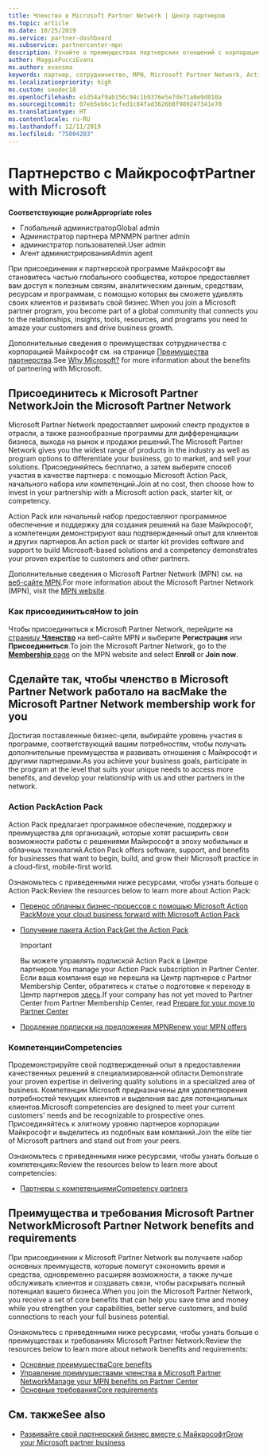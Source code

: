 ```yaml
---
title: Членство в Microsoft Partner Network | Центр партнеров
ms.topic: article
ms.date: 10/25/2019
ms.service: partner-dashboard
ms.subservice: partnercenter-mpn
description: Узнайте о преимуществах партнерских отношений с корпорацией Майкрософт, в том числе об Action Pack от Майкрософт, компетенциях и возможностях программы, которые помогут вам выделиться на фоне конкурентов, выйти на рынок со своими решениями и успешно их продавать.
author: MaggiePucciEvans
ms.author: evansma
keywords: партнер, сотрудничество, MPN, Microsoft Partner Network, Action Pack, MAPS, подписка Action Pack, преимущества, преимущества MPN, членство, Silver, Gold, компетенции
ms.localizationpriority: high
ms.custom: seodec18
ms.openlocfilehash: e1d54af9ab156c94c1b9376e5e7de71a0e9d010a
ms.sourcegitcommit: 07eb5eb6c1cfed1c84fad3626b8f989247341e70
ms.translationtype: HT
ms.contentlocale: ru-RU
ms.lasthandoff: 12/11/2019
ms.locfileid: "75004203"
---
```

# <a name="partner-with-microsoft"></a><span data-ttu-id="7caeb-104">Партнерство с Майкрософт</span><span class="sxs-lookup"><span data-stu-id="7caeb-104">Partner with Microsoft</span></span>

<span data-ttu-id="7caeb-105">**Соответствующие роли**</span><span class="sxs-lookup"><span data-stu-id="7caeb-105">**Appropriate roles**</span></span>
-   <span data-ttu-id="7caeb-106">Глобальный администратор</span><span class="sxs-lookup"><span data-stu-id="7caeb-106">Global admin</span></span>
-   <span data-ttu-id="7caeb-107">Администратор партнера MPN</span><span class="sxs-lookup"><span data-stu-id="7caeb-107">MPN partner admin</span></span>
-   <span data-ttu-id="7caeb-108">администратор пользователей.</span><span class="sxs-lookup"><span data-stu-id="7caeb-108">User admin</span></span>
-   <span data-ttu-id="7caeb-109">Агент администрирования</span><span class="sxs-lookup"><span data-stu-id="7caeb-109">Admin agent</span></span>

<span data-ttu-id="7caeb-110">При присоединении к партнерской программе Майкрософт вы становитесь частью глобального сообщества, которое предоставляет вам доступ к полезным связям, аналитическим данным, средствам, ресурсам и программам, с помощью которых вы сможете удивлять своих клиентов и развивать свой бизнес.</span><span class="sxs-lookup"><span data-stu-id="7caeb-110">When you join a Microsoft partner program, you become part of a global community that connects you to the relationships, insights, tools, resources, and programs you need to amaze your customers and drive business growth.</span></span>

<span data-ttu-id="7caeb-111">Дополнительные сведения о преимуществах сотрудничества с корпорацией Майкрософт см. на странице [Преимущества партнерства](https://partner.microsoft.com/business-opportunities/why-microsoft).</span><span class="sxs-lookup"><span data-stu-id="7caeb-111">See [Why Microsoft?](https://partner.microsoft.com/business-opportunities/why-microsoft) for more information about the benefits of partnering with Microsoft.</span></span> 

## <a name="join-the-microsoft-partner-network"></a><span data-ttu-id="7caeb-112">Присоединитесь к Microsoft Partner Network</span><span class="sxs-lookup"><span data-stu-id="7caeb-112">Join the Microsoft Partner Network</span></span>

<!-- 12/5/18 The content below was copied and pasted directly from the Membership page of the MPN site (https://partner.microsoft.com/membership)-->

<span data-ttu-id="7caeb-113">Microsoft Partner Network предоставляет широкий спектр продуктов в отрасли, а также разнообразные программы для дифференциации бизнеса, выхода на рынок и продажи решений.</span><span class="sxs-lookup"><span data-stu-id="7caeb-113">The Microsoft Partner Network gives you the widest range of products in the industry as well as program options to differentiate your business, go to market, and sell your solutions.</span></span> <span data-ttu-id="7caeb-114">Присоединяйтесь бесплатно, а затем выберите способ участия в качестве партнера: с помощью Microsoft Action Pack, начального набора или компетенций.</span><span class="sxs-lookup"><span data-stu-id="7caeb-114">Join at no cost, then choose how to invest in your partnership with a Microsoft action pack, starter kit, or competency.</span></span>

<span data-ttu-id="7caeb-115">Action Pack или начальный набор предоставляют программное обеспечение и поддержку для создания решений на базе Майкрософт, а компетенции демонстрируют ваш подтвержденный опыт для клиентов и других партнеров.</span><span class="sxs-lookup"><span data-stu-id="7caeb-115">An action pack or starter kit provides software and support to build Microsoft-based solutions and a competency demonstrates your proven expertise to customers and other partners.</span></span>

<span data-ttu-id="7caeb-116">Дополнительные сведения о Microsoft Partner Network (MPN) см. на [веб-сайте MPN](https://partner.microsoft.com/commercial).</span><span class="sxs-lookup"><span data-stu-id="7caeb-116">For more information about the Microsoft Partner Network (MPN), visit the [MPN website](https://partner.microsoft.com/commercial).</span></span>

### <a name="how-to-join"></a><span data-ttu-id="7caeb-117">Как присоединиться</span><span class="sxs-lookup"><span data-stu-id="7caeb-117">How to join</span></span>

<span data-ttu-id="7caeb-118">Чтобы присоединиться к Microsoft Partner Network, перейдите на [страницу **Членство**](https://partner.microsoft.com/membership) на веб-сайте MPN и выберите **Регистрация** или **Присоединиться**.</span><span class="sxs-lookup"><span data-stu-id="7caeb-118">To join the Microsoft Partner Network, go to the [**Membership** page](https://partner.microsoft.com/membership) on the MPN website and select **Enroll** or **Join now**.</span></span>

## <a name="make-the-microsoft-partner-network-membership-work-for-you"></a><span data-ttu-id="7caeb-119">Сделайте так, чтобы членство в Microsoft Partner Network работало на вас</span><span class="sxs-lookup"><span data-stu-id="7caeb-119">Make the Microsoft Partner Network membership work for you</span></span>

<!-- 10/25/2019 The content below content from the Membership pages of the MPN site (https://partner.microsoft.com/membership) and additional updated content.-->

<span data-ttu-id="7caeb-120">Достигая поставленные бизнес-цели, выбирайте уровень участия в программе, соответствующий вашим потребностям, чтобы получать дополнительные преимущества и развивать отношения с Майкрософт и другими партнерами.</span><span class="sxs-lookup"><span data-stu-id="7caeb-120">As you achieve your business goals, participate in the program at the level that suits your unique needs to access more benefits, and develop your relationship with us and other partners in the network.</span></span>

### <a name="action-pack"></a><span data-ttu-id="7caeb-121">Action Pack</span><span class="sxs-lookup"><span data-stu-id="7caeb-121">Action Pack</span></span>

<span data-ttu-id="7caeb-122">Action Pack предлагает программное обеспечение, поддержку и преимущества для организаций, которые хотят расширить свои возможности работы с решениями Майкрософт в эпоху мобильных и облачных технологий.</span><span class="sxs-lookup"><span data-stu-id="7caeb-122">Action Pack offers software, support, and benefits for businesses that want to begin, build, and grow their Microsoft practice in a cloud-first, mobile-first world.</span></span> 

<span data-ttu-id="7caeb-123">Ознакомьтесь с приведенными ниже ресурсами, чтобы узнать больше о Action Pack:</span><span class="sxs-lookup"><span data-stu-id="7caeb-123">Review the resources below to learn more about Action Pack:</span></span>

- [<span data-ttu-id="7caeb-124">Перенос облачных бизнес-процессов с помощью Microsoft Action Pack</span><span class="sxs-lookup"><span data-stu-id="7caeb-124">Move your cloud business forward with Microsoft Action Pack</span></span>](https://partner.microsoft.com/membership/action-pack)

- [<span data-ttu-id="7caeb-125">Получение пакета Action Pack</span><span class="sxs-lookup"><span data-stu-id="7caeb-125">Get the Action Pack</span></span>](mpn-get-action-pack.md)
  
    >[!IMPORTANT]
    ><span data-ttu-id="7caeb-126">Вы можете управлять подпиской Action Pack в Центре партнеров.</span><span class="sxs-lookup"><span data-stu-id="7caeb-126">You manage your Action Pack subscription in Partner Center.</span></span> <span data-ttu-id="7caeb-127">Если ваша компания еще не перешла на Центр партнеров с Partner Membership Center, обратитесь к статье о подготовке к переходу в Центр партнеров [здесь](prepare-pmc-pc-migration.md).</span><span class="sxs-lookup"><span data-stu-id="7caeb-127">If your company has not yet moved to Partner Center from Partner Membership Center, read [Prepare for your move to Partner Center](prepare-pmc-pc-migration.md)</span></span>  

- [<span data-ttu-id="7caeb-128">Продление подписки на предложения MPN</span><span class="sxs-lookup"><span data-stu-id="7caeb-128">Renew your MPN offers</span></span>](renew-mpn-offers.md)

### <a name="competencies"></a><span data-ttu-id="7caeb-129">Компетенции</span><span class="sxs-lookup"><span data-stu-id="7caeb-129">Competencies</span></span>

<span data-ttu-id="7caeb-130">Продемонстрируйте свой подтвержденный опыт в предоставлении качественных решений в специализированной области.</span><span class="sxs-lookup"><span data-stu-id="7caeb-130">Demonstrate your proven expertise in delivering quality solutions in a specialized area of business.</span></span> <span data-ttu-id="7caeb-131">Компетенции Microsoft предназначены для удовлетворения потребностей текущих клиентов и выделения вас для потенциальных клиентов.</span><span class="sxs-lookup"><span data-stu-id="7caeb-131">Microsoft competencies are designed to meet your current customers' needs and be recognizable to prospective ones.</span></span> <span data-ttu-id="7caeb-132">Присоединяйтесь к элитному уровню партнеров корпорации Майкрософт и выделитесь из подобных вам компаний.</span><span class="sxs-lookup"><span data-stu-id="7caeb-132">Join the elite tier of Microsoft partners and stand out from your peers.</span></span>

<span data-ttu-id="7caeb-133">Ознакомьтесь с приведенными ниже ресурсами, чтобы узнать больше о компетенциях:</span><span class="sxs-lookup"><span data-stu-id="7caeb-133">Review the resources below to learn more about competencies:</span></span>

- [<span data-ttu-id="7caeb-134">Партнеры с компетенциями</span><span class="sxs-lookup"><span data-stu-id="7caeb-134">Competency partners</span></span>](https://partner.microsoft.com/membership/competencies)

## <a name="microsoft-partner-network-benefits-and-requirements"></a><span data-ttu-id="7caeb-135">Преимущества и требования Microsoft Partner Network</span><span class="sxs-lookup"><span data-stu-id="7caeb-135">Microsoft Partner Network benefits and requirements</span></span>

<span data-ttu-id="7caeb-136">При присоединении к Microsoft Partner Network вы получаете набор основных преимуществ, которые помогут сэкономить время и средства, одновременно расширяя возможности, а также лучше обслуживать клиентов и создавать связи, чтобы раскрывать полный потенциал вашего бизнеса.</span><span class="sxs-lookup"><span data-stu-id="7caeb-136">When you join the Microsoft Partner Network, you receive a set of core benefits that can help you save time and money while you strengthen your capabilities, better serve customers, and build connections to reach your full business potential.</span></span>

<span data-ttu-id="7caeb-137">Ознакомьтесь с приведенными ниже ресурсами, чтобы узнать больше о преимуществах и требованиях Microsoft Partner Network:</span><span class="sxs-lookup"><span data-stu-id="7caeb-137">Review the resources below to learn more about network benefits and requirements:</span></span>

- [<span data-ttu-id="7caeb-138">Основные преимущества</span><span class="sxs-lookup"><span data-stu-id="7caeb-138">Core benefits</span></span>](https://partner.microsoft.com/membership/core-benefits#simple-tab-content-1)
- [<span data-ttu-id="7caeb-139">Управление преимуществами членства в Microsoft Partner Network</span><span class="sxs-lookup"><span data-stu-id="7caeb-139">Manage your MPN benefits on Partner Center</span></span>](manage-your-partner-network-benefits.md)
- [<span data-ttu-id="7caeb-140">Основные требования</span><span class="sxs-lookup"><span data-stu-id="7caeb-140">Core requirements</span></span>](https://partner.microsoft.com/membership/core-benefits#simple-tab-content-2)

## <a name="see-also"></a><span data-ttu-id="7caeb-141">См. также</span><span class="sxs-lookup"><span data-stu-id="7caeb-141">See also</span></span>
- [<span data-ttu-id="7caeb-142">Развивайте свой партнерский бизнес вместе с Майкрософт</span><span class="sxs-lookup"><span data-stu-id="7caeb-142">Grow your Microsoft partner business</span></span>](grow-your-business.md)

